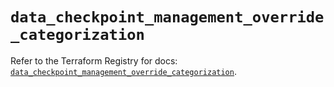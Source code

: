 # `data_checkpoint_management_override_categorization`

Refer to the Terraform Registry for docs: [`data_checkpoint_management_override_categorization`](https://registry.terraform.io/providers/checkpointsw/checkpoint/2.11.0/docs/data-sources/management_override_categorization).
